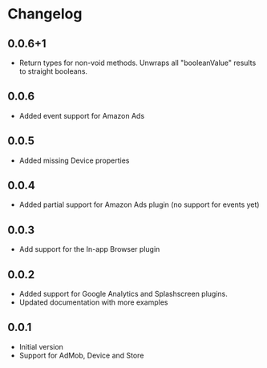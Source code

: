 # Changelog

## 0.0.6+1

- Return types for non-void methods. Unwraps all "booleanValue" results to straight booleans.

## 0.0.6

- Added event support for Amazon Ads

## 0.0.5

- Added missing Device properties

## 0.0.4

- Added partial support for Amazon Ads plugin (no support for events yet)

## 0.0.3

- Add support for the In-app Browser plugin

## 0.0.2

- Added support for Google Analytics and Splashscreen plugins.
- Updated documentation with more examples

## 0.0.1

- Initial version
- Support for AdMob, Device and Store
